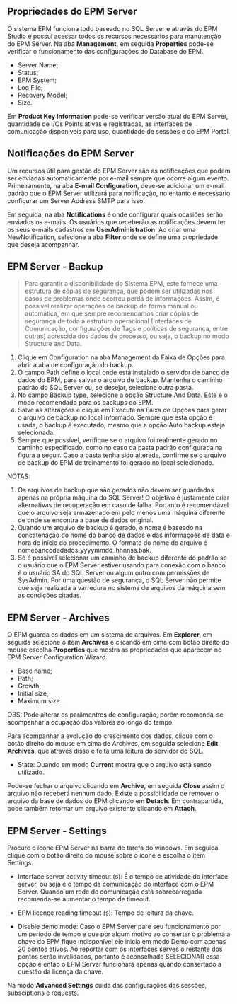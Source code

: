 ## Propriedades do EPM Server

O sistema EPM funciona todo baseado no SQL Server e através do EPM Studio é possui acessar todos os recursos necessários para manutenção do EPM Server. Na aba **Management**, em seguida **Properties** pode-se verificar o funcionamento das configurações do Database do EPM.

* Server Name;
* Status;
* EPM System;
* Log File;
* Recovery Model;
* Size.

Em **Product Key Information** pode-se verificar versão atual do EPM Server, quantidade de I/Os Points ativas e registradas, as interfaces de comunicação disponíveis para uso, quantidade de sessões e do EPM Portal.

## Notificações do EPM Server

Um recursos útil para gestão do EPM Server são as notificações que podem ser enviadas automaticamente por e-mail sempre que ocorre algum evento. Primeiramente,
na aba **E-mail Configuration**, deve-se adicionar um e-mail padrão que o EPM Server utilizará para notificação, no entanto é necessário configurar um Server Address SMTP para isso.

Em seguida, na aba **Notifications** é onde configurar quais ocasiões serão enviados os e-mails. Os usuários que receberão as notificações devem ter os seus e-mails cadastros em **UserAdministration**. Ao criar uma NewNotification, selecione a aba **Filter** onde se define uma propriedade que deseja acompanhar.

## EPM Server - Backup

> Para garantir a disponibilidade do Sistema EPM, este fornece uma estrutura de cópias de
segurança, que podem ser utilizadas nos casos de problemas onde ocorreu perda de
informações. Assim, é possível realizar operações de backup de forma manual ou
automática, em que sempre recomendamos criar cópias de segurança de toda a estrutura
operacional (Interfaces de Comunicação, configurações de Tags e políticas de segurança,
entre outras) acrescida dos dados de processo, ou seja, o backup no modo Structure and
Data.


1. Clique em Configuration na aba Management da Faixa de Opções para abrir a aba
de configuração do backup.
2. O campo Path define o local onde está instalado o servidor de banco de dados do EPM,
para salvar o arquivo de backup. Mantenha o caminho padrão do SQL Server ou, se
desejar, selecione outra pasta.
3. No campo Backup type, selecione a opção Structure And Data. Este é o modo
recomendado para os backups do EPM.
4. Salve as alterações e clique em Execute na Faixa de Opções para gerar o arquivo de
backup no local informado. Sempre que esta opção é usada, o backup é executado,
mesmo que a opção Auto backup esteja selecionada.
5. Sempre que possível, verifique se o arquivo foi realmente gerado no caminho
especificado, como no caso da pasta padrão configurada na figura a seguir. Caso a pasta
tenha sido alterada, confirme se o arquivo de backup do EPM de treinamento foi gerado
no local selecionado.

NOTAS:

1. Os arquivos de backup que são gerados não devem ser guardados apenas na própria
máquina do SQL Server! O objetivo é justamente criar alternativas de recuperação em
caso de falha. Portanto é recomendável que o arquivo seja armazenado em pelo
menos uma máquina diferente de onde se encontra a base de dados original.
2. Quando um arquivo de backup é gerado, o nome é baseado na concatenação do nome
do banco de dados e das informações de data e hora de início do procedimento. O
formato do nome do arquivo é nomebancodedados_yyyymmdd_hhnnss.bak.
3. Só é possível selecionar um caminho de backup diferente do padrão se o usuário que o
EPM Server estiver usando para conexão com o banco é o usuário SA do SQL Server
ou algum outro com permissões de SysAdmin. Por uma questão de segurança, o SQL
Server não permite que seja realizada a varredura no sistema de arquivos da máquina
sem as condições citadas.

## EPM Server - Archives

O EPM guarda os dados em um sistema de arquivos. Em **Explorer**, em seguida selecione o item **Archives** e clicando em cima com botão direito do mouse escolha **Properties** que mostra as propriedades que aparecem no EPM Server Configuration Wizard.

* Base name;
* Path;
* Growth;
* Initial size;
* Maximum size.

OBS: Pode alterar os parâmentros de configuração, porém recomenda-se acompanhar a ocupação dos valores ao longo do tempo.

Para acompanhar a evolução do crescimento dos dados, clique com o botão direito do mouse em cima de Archives, em seguida selecione **Edit Archives**, que através disso é feita uma leitura do servidor do SQL.

* State: Quando em modo **Current** mostra que o arquivo está sendo utilizado.

Pode-se fechar o arquivo clicando em **Archive**, em seguida **Close** assim o arquivo não receberá nenhum dado. Existe a possibilidade de remover o arquivo da base de dados do EPM clicando em **Detach**. Em contrapartida, pode também retornar um arquivo existente clicando em **Attach**.

## EPM Server - Settings

Procure o ícone EPM Server na barra de tarefa do windows. Em seguida clique com o botão direito do mouse sobre o ícone e escolha o item Settings.

* Interface server activity timeout (s): É o tempo de atividade do interface server, ou seja é o tempo da comunicação do interface com o EPM Server. Quando um rede de comunicação está sobrecarregada recomenda-se aumentar o tempo de timeout.
* EPM licence reading timeout (s): Tempo de leitura da chave.

* Diseble demo mode: Caso o EPM Server pare seu funcionamento por um período de tempo e que por algum motivo ao consertar o problema a chave do EPM fique indisponível ele inicia em modo Demo com apenas 20 pontos ativos. Ao reportar com os interfaces serves o restante dos pontos serão invalidados, portanto é aconselhado SELECIONAR essa opção e então o EPM Server funcionará apenas quando consertado a questão da licença da chave.

Na modo **Advanced Settings** cuida das configurações das sessões, subsciptions e requests.







